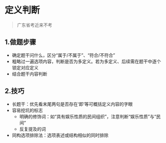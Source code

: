 # 定义判断
> 广东省考近来不考

## 1.做题步骤
- 确定题干问什么，区分“属于/不属于”、“符合/不符合”
- 粗略过一遍选项内容，判断是否为多定义。若为多定义、后续需在题干中逐个锁定对应定义
- 结合题干内容判断

## 2.技巧
- 长题干：优先看末尾两句是否存在‘即’等可概括定义内容的字眼
- 容易挖坑的标志
  - 明确的修饰词：如“具有娱乐性质的民间组织”，注意判断“娱乐性质”与“民间”
  - 反复提及的词
- 同构选项排除法：选项表述或结构相似的同时排除